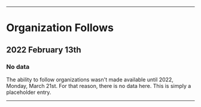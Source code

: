 
***

# Organization Follows

## 2022 February 13th

### No data

The ability to follow organizations wasn't made available until 2022, Monday, March 21st. For that reason, there is no data here. This is simply a placeholder entry.

***
